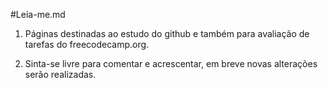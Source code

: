 #Leia-me.md

1. Páginas destinadas ao estudo do github e também para avaliação de tarefas do freecodecamp.org.

2. Sinta-se livre para comentar e acrescentar, em breve novas alterações serão realizadas.
